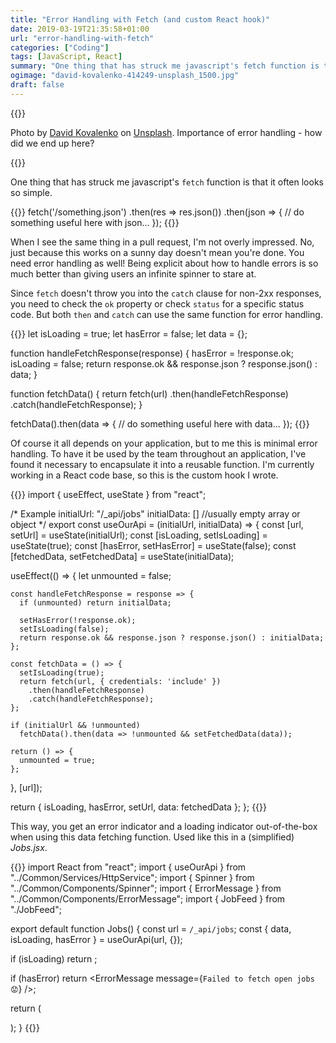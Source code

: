 ```yaml
---
title: "Error Handling with Fetch (and custom React hook)"
date: 2019-03-19T21:35:58+01:00
url: "error-handling-with-fetch"
categories: ["Coding"]
tags: [JavaScript, React]
summary: "One thing that has struck me javascript's fetch function is that it often looks so simple. When I see the same thing in a pull request, I'm not overly impressed. No, just because this works on a sunny day doesn't mean you're done. You need error handling as well!"
ogimage: "david-kovalenko-414249-unsplash_1500.jpg"
draft: false
---
```


{{<post-image image="david-kovalenko-414249-unsplash_1500.jpg" alt="airplane on ground surrounded with trees">}}
<p>Photo by <a href="https://unsplash.com/photos/G85VuTpw6jg">David Kovalenko</a> on <a href="https://unsplash.com/">Unsplash</a>. Importance of error handling - how did we end up here?</p>
{{</post-image>}}

One thing that has struck me javascript's `fetch` function is that it often looks so simple. 

{{<highlight javascript>}}
fetch('/something.json')
  .then(res => res.json())
  .then(json => {
    // do something useful here with json...
  });
{{</highlight>}}

When I see the same thing in a pull request, I'm not overly impressed. No, just because this works on a sunny day doesn't mean you're done. You need error handling as well! Being explicit about how to handle errors is so much better than giving users an infinite spinner to stare at.

Since `fetch` doesn't throw you into the `catch` clause for non-2xx responses, you need to check the `ok` property or check `status` for a specific status code. But both `then` and `catch` can use the same function for error handling.

{{<highlight javascript>}}
let isLoading = true;
let hasError = false;
let data = {};

function handleFetchResponse(response) {
  hasError = !response.ok;
  isLoading = false;
  return response.ok && response.json ? response.json() : data;
}

function fetchData() {
  return fetch(url)
    .then(handleFetchResponse)
    .catch(handleFetchResponse);
}

fetchData().then(data => {
  // do something useful here with data...
});
{{</highlight>}}

Of course it all depends on your application, but to me this is minimal error handling. To have it be used by the team throughout an application, I've found it necessary to encapsulate it into a reusable function. I'm currently working in a React code base, so this is the custom hook I wrote.

{{<highlight javascript>}}
import { useEffect, useState } from "react";

/*  Example
    initialUrl: "/_api/jobs"
    initialData: [] //usually empty array or object
*/
export const useOurApi = (initialUrl, initialData) => {
  const [url, setUrl] = useState(initialUrl);
  const [isLoading, setIsLoading] = useState(true);
  const [hasError, setHasError] = useState(false);
  const [fetchedData, setFetchedData] = useState(initialData);

  useEffect(() => {
    let unmounted = false;

    const handleFetchResponse = response => {
      if (unmounted) return initialData;

      setHasError(!response.ok);
      setIsLoading(false);
      return response.ok && response.json ? response.json() : initialData;
    };

    const fetchData = () => {
      setIsLoading(true);
      return fetch(url, { credentials: 'include' })
        .then(handleFetchResponse)
        .catch(handleFetchResponse);
    };

    if (initialUrl && !unmounted)
      fetchData().then(data => !unmounted && setFetchedData(data));

    return () => {
      unmounted = true;
    };
  }, [url]);

  return { isLoading, hasError, setUrl, data: fetchedData };
};
{{</highlight>}}

This way, you get an error indicator and a loading indicator out-of-the-box when using this data fetching function. Used like this in a (simplified) _Jobs.jsx_.

{{<highlight jsx>}}
import React from "react";
import { useOurApi } from "../Common/Services/HttpService";
import { Spinner } from "../Common/Components/Spinner";
import { ErrorMessage } from "../Common/Components/ErrorMessage";
import { JobFeed } from "./JobFeed";

export default function Jobs() {
  const url = `/_api/jobs`;
  const { data, isLoading, hasError } = useOurApi(url, {});

  if (isLoading) return <Spinner />;

  if (hasError)
    return <ErrorMessage message={`Failed to fetch open jobs 😟`} />;

  return (
    <div className="our-grid">
      <JobFeed jobs={data} />
    </div>
  );
}
{{</highlight>}}